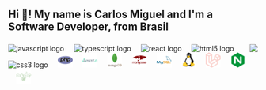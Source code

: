 <h2 align="left">Hi 👋! My name is Carlos Miguel and I'm a Software Developer, from Brasil</h2>

###

<img align="right" height="150" src="https://avatars.githubusercontent.com/u/54721824?v=4"  />

###

<div align="left">
  <img src="https://cdn.jsdelivr.net/gh/devicons/devicon/icons/javascript/javascript-original.svg" height="30" alt="javascript logo"  />
  <img width="12" />
  <img src="https://cdn.jsdelivr.net/gh/devicons/devicon/icons/typescript/typescript-original.svg" height="30" alt="typescript logo"  />
  <img width="12" />
  <img src="https://cdn.jsdelivr.net/gh/devicons/devicon/icons/react/react-original.svg" height="30" alt="react logo"  />
  <img width="12" />
  <img src="https://cdn.jsdelivr.net/gh/devicons/devicon/icons/html5/html5-original.svg" height="30" alt="html5 logo"  />
  <img width="12" />
  <img src="https://cdn.jsdelivr.net/gh/devicons/devicon/icons/css3/css3-original.svg" height="30" alt="css3 logo"  />
  <img width="12" />
  <img src="https://github.com/devicons/devicon/blob/master/icons/php/php-original.svg" height="30" alt="PHP logo"  />
  <img width="12" />
  <img src="https://github.com/devicons/devicon/blob/master/icons/nuxtjs/nuxtjs-original-wordmark.svg" height="30" alt="NuxtJS logo"  />
  <img width="12" />
  <img src="https://github.com/devicons/devicon/blob/master/icons/mongodb/mongodb-original-wordmark.svg" height="30" alt="MongoDB logo"  />
  <img width="12" />
  <img src="https://github.com/devicons/devicon/blob/master/icons/mongoose/mongoose-original-wordmark.svg" height="30" alt="Mongoose logo"  />
  <img width="12" />
  <img src="https://github.com/devicons/devicon/blob/master/icons/mysql/mysql-original-wordmark.svg" height="30" alt="Mysql logo"  />
  <img width="12" />
  <img src="https://github.com/devicons/devicon/blob/master/icons/linux/linux-original.svg" height="30" alt="Linux logo"  />
  <img width="12" />
  <img src="https://github.com/devicons/devicon/blob/master/icons/laravel/laravel-line.svg" height="30" alt="Laravel logo"  />
  <img width="12" />
  <img src="https://github.com/devicons/devicon/blob/master/icons/nginx/nginx-original.svg" height="30" alt="Nginx logo"  />
  <img width="12" />
  <img src="https://github.com/devicons/devicon/blob/master/icons/nodejs/nodejs-line-wordmark.svg" height="30" alt="NodeJS logo"  />
  
</div>

###
